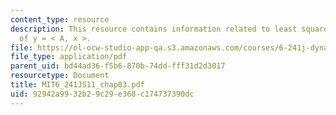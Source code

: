 ```yaml
---
content_type: resource
description: This resource contains information related to least squares solution
  of y = < A, x >.
file: https://ol-ocw-studio-app-qa.s3.amazonaws.com/courses/6-241j-dynamic-systems-and-control-spring-2011/92942a9932b29c29e368c174737390dc_MIT6_241JS11_chap03.pdf
file_type: application/pdf
parent_uid: bd44ad36-f5b6-870b-74dd-fff31d2d3017
resourcetype: Document
title: MIT6_241JS11_chap03.pdf
uid: 92942a99-32b2-9c29-e368-c174737390dc
---
```

